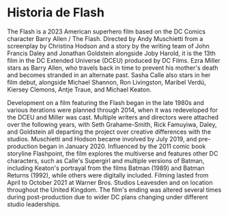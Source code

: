 # Historia de Flash 

The Flash is a 2023 American superhero film based on the DC Comics character Barry Allen / The Flash. Directed by Andy Muschietti from a screenplay by Christina Hodson and a story by the writing team of John Francis Daley and Jonathan Goldstein alongside Joby Harold, it is the 13th film in the DC Extended Universe (DCEU) produced by DC Films. Ezra Miller stars as Barry Allen, who travels back in time to prevent his mother's death and becomes stranded in an alternate past. Sasha Calle also stars in her film debut, alongside Michael Shannon, Ron Livingston, Maribel Verdú, Kiersey Clemons, Antje Traue, and Michael Keaton.

Development on a film featuring the Flash began in the late 1980s and various iterations were planned through 2014, when it was redeveloped for the DCEU and Miller was cast. Multiple writers and directors were attached over the following years, with Seth Grahame-Smith, Rick Famuyiwa, Daley, and Goldstein all departing the project over creative differences with the studios. Muschietti and Hodson became involved by July 2019, and pre-production began in January 2020. Influenced by the 2011 comic book storyline Flashpoint, the film explores the multiverse and features other DC characters, such as Calle's Supergirl and multiple versions of Batman, including Keaton's portrayal from the films Batman (1989) and Batman Returns (1992), while others were digitally included. Filming lasted from April to October 2021 at Warner Bros. Studios Leavesden and on location throughout the United Kingdom. The film's ending was altered several times during post-production due to wider DC plans changing under different studio leaderships.
